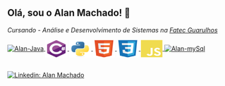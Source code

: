## Olá, sou o Alan Machado! 👋

<p><em>Cursando - Análise e Desenvolvimento de Sistemas na  <a href="https://www.fatecguarulhos.edu.br">Fatec Guarulhos</br>
</em></p>

<div style="display: inline_block">
  <img align="center" alt="Alan-Java" height="40" width="50" src="https://cdn.jsdelivr.net/gh/devicons/devicon@latest/icons/java/java-original.svg">
  <img align="center" alt="Alan-Csharp" height="40-" width="50" src="https://raw.githubusercontent.com/devicons/devicon/master/icons/csharp/csharp-original.svg">
  <img align="center" alt="Alan-Python" height="40" width="50" src="https://raw.githubusercontent.com/devicons/devicon/master/icons/python/python-original.svg">
  <img align="center" alt="Alan-HTML" height="40" width="50" src="https://raw.githubusercontent.com/devicons/devicon/master/icons/html5/html5-original.svg">
  <img align="center" alt="ALan-CSS" height="40" width="50" src="https://raw.githubusercontent.com/devicons/devicon/master/icons/css3/css3-original.svg">
  <img align="center" alt="Alan-Js" height="40" width="50" src="https://raw.githubusercontent.com/devicons/devicon/master/icons/javascript/javascript-plain.svg">
  <img align="center" alt="Alan-mySql" height="40" width="50" src="https://cdn.jsdelivr.net/gh/devicons/devicon@latest/icons/mysql/mysql-original.svg">
</div><br>

[![Linkedin: Alan Machado](https://img.shields.io/badge/-Alan_Machado-blue?style=flat-square&logo=Linkedin&logoColor=white&link=https://www.linkedin.com/in/alanmmachado/)](https://www.linkedin.com/in/alanmmachado/)
